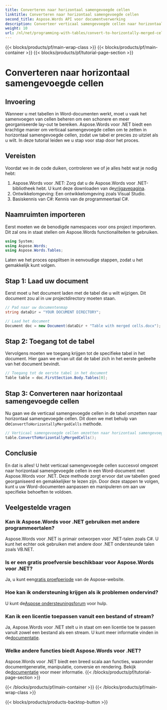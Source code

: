 ```yaml
---
title: Converteren naar horizontaal samengevoegde cellen
linktitle: Converteren naar horizontaal samengevoegde cellen
second_title: Aspose.Words API voor documentverwerking
description: Converteer verticaal samengevoegde cellen naar horizontaal samengevoegde cellen in Word-documenten met Aspose.Words voor .NET. Stapsgewijze handleiding voor een naadloze tabelindeling.
weight: 10
url: /nl/net/programming-with-tables/convert-to-horizontally-merged-cells/
---
```


{{< blocks/products/pf/main-wrap-class >}}
{{< blocks/products/pf/main-container >}}
{{< blocks/products/pf/tutorial-page-section >}}

# Converteren naar horizontaal samengevoegde cellen

## Invoering

Wanneer u met tabellen in Word-documenten werkt, moet u vaak het samenvoegen van cellen beheren om een schonere en meer georganiseerde lay-out te bereiken. Aspose.Words voor .NET biedt een krachtige manier om verticaal samengevoegde cellen om te zetten in horizontaal samengevoegde cellen, zodat uw tabel er precies zo uitziet als u wilt. In deze tutorial leiden we u stap voor stap door het proces.

## Vereisten

Voordat we in de code duiken, controleren we of je alles hebt wat je nodig hebt:

1.  Aspose.Words voor .NET: Zorg dat u de Aspose.Words voor .NET-bibliotheek hebt. U kunt deze downloaden van de[vrijgavepagina](https://releases.aspose.com/words/net/).
2. Ontwikkelomgeving: Een ontwikkelomgeving zoals Visual Studio.
3. Basiskennis van C#: Kennis van de programmeertaal C#.

## Naamruimten importeren

Eerst moeten we de benodigde namespaces voor ons project importeren. Dit zal ons in staat stellen om Aspose.Words functionaliteiten te gebruiken.

```csharp
using System;
using Aspose.Words;
using Aspose.Words.Tables;
```

Laten we het proces opsplitsen in eenvoudige stappen, zodat u het gemakkelijk kunt volgen.

## Stap 1: Laad uw document

Eerst moet u het document laden met de tabel die u wilt wijzigen. Dit document zou al in uw projectdirectory moeten staan.

```csharp
// Pad naar uw documentenmap
string dataDir = "YOUR DOCUMENT DIRECTORY";

// Laad het document
Document doc = new Document(dataDir + "Table with merged cells.docx");
```

## Stap 2: Toegang tot de tabel

Vervolgens moeten we toegang krijgen tot de specifieke tabel in het document. Hier gaan we ervan uit dat de tabel zich in het eerste gedeelte van het document bevindt.

```csharp
// Toegang tot de eerste tabel in het document
Table table = doc.FirstSection.Body.Tables[0];
```

## Stap 3: Converteren naar horizontaal samengevoegde cellen

 Nu gaan we de verticaal samengevoegde cellen in de tabel omzetten naar horizontaal samengevoegde cellen. Dit doen we met behulp van de`ConvertToHorizontallyMergedCells` methode.

```csharp
// Verticaal samengevoegde cellen omzetten naar horizontaal samengevoegde cellen
table.ConvertToHorizontallyMergedCells();
```

## Conclusie

En dat is alles! U hebt verticaal samengevoegde cellen succesvol omgezet naar horizontaal samengevoegde cellen in een Word-document met Aspose.Words voor .NET. Deze methode zorgt ervoor dat uw tabellen goed georganiseerd en gemakkelijker te lezen zijn. Door deze stappen te volgen, kunt u uw Word-documenten aanpassen en manipuleren om aan uw specifieke behoeften te voldoen.

## Veelgestelde vragen

### Kan ik Aspose.Words voor .NET gebruiken met andere programmeertalen?  
Aspose.Words voor .NET is primair ontworpen voor .NET-talen zoals C#. U kunt het echter ook gebruiken met andere door .NET ondersteunde talen zoals VB.NET.

### Is er een gratis proefversie beschikbaar voor Aspose.Words voor .NET?  
 Ja, u kunt een[gratis proefperiode](https://releases.aspose.com/) van de Aspose-website.

### Hoe kan ik ondersteuning krijgen als ik problemen ondervind?  
 U kunt de[Aspose ondersteuningsforum](https://forum.aspose.com/c/words/8) voor hulp.

### Kan ik een licentie toepassen vanuit een bestand of stream?  
Ja, Aspose.Words voor .NET stelt u in staat om een licentie toe te passen vanuit zowel een bestand als een stream. U kunt meer informatie vinden in de[documentatie](https://reference.aspose.com/words/net/).

### Welke andere functies biedt Aspose.Words voor .NET?  
 Aspose.Words voor .NET biedt een breed scala aan functies, waaronder documentgeneratie, manipulatie, conversie en rendering. Bekijk de[documentatie](https://reference.aspose.com/words/net/) voor meer informatie.
{{< /blocks/products/pf/tutorial-page-section >}}

{{< /blocks/products/pf/main-container >}}
{{< /blocks/products/pf/main-wrap-class >}}

{{< blocks/products/products-backtop-button >}}
